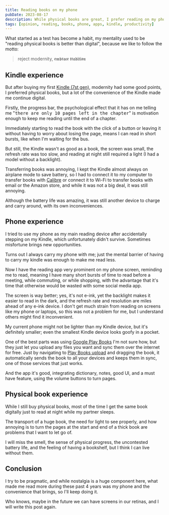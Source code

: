 ```yaml
---
title: Reading books on my phone
pubDate: 2023-08-17
description: While physical books are great, I prefer reading on my phone
tags: [opinion, reading, books, phone, apps, kindle, productivity]
---
```


What started as a test has become a habit, my mentality used to be "reading physical books is better than digital", because we like to follow the motto:

> reject modernity, 𝖊𝖒𝖇𝖗𝖆𝖈𝖊 𝖙𝖗𝖆𝖉𝖎𝖙𝖎𝖔𝖓

## Kindle experience

But after buying my first [Kindle (7st gen)](https://www.amazon.com/Kindle-Paperwhite-reader-Previous-Generation/dp/B00QJE3MGU), modernity had some good points, I preferred physical books, but a lot of the convenience of the Kindle made me continue digital.

Firstly, the progress bar, the psychological effect that it has on me telling me "<tt>there are only 10 pages left in the chapter</tt>" is motivation enough to keep me reading until the end of a chapter.

Immediately starting to read the book with the click of a button or leaving it without having to worry about losing the page, means I can read in short bursts, like when I'm waiting for the bus.

But still, the Kindle wasn't as good as a book, the screen was small, the refresh rate was too slow, and reading at night still required a light (I had a model without a backlight).

Transferring books was annoying, I kept the Kindle almost always on airplane mode to save battery, so I had to connect it to my computer to transfer books with [Calibre](https://calibre-ebook.com/) or connect it to Wi-Fi to transfer books with email or the Amazon store, and while it was not a big deal, it was still annoying.

Although the battery life was amazing, it was still another device to charge and carry around, with its own inconveniences.

## Phone experience

I tried to use my phone as my main reading device after accidentally stepping on my Kindle, which unfortunately didn't survive. Sometimes misfortune brings new opportunities.

Turns out I always carry my phone with me; just the mental barrier of having to carry my kindle was enough to make me read less. 

Now I have the reading app very prominent on my phone screen, reminding me to read, meaning I have many short bursts of time to read before a meeting, while commuting, or while shopping, with the advantage that it's time that otherwise would be wasted with some social media app.

The screen is way better; yes, it's not e-ink, yet the backlight makes it easier to read in the dark, and the refresh rate and resolution are miles ahead of any e-ink device. I don't get much strain from reading on screens like my phone or laptops, so this was not a problem for me, but I understand others might find it inconvenient.

My current phone might not be lighter than my Kindle device, but it's definitely smaller; even the smallest Kindle device looks goofy in a pocket.

One of the best parts was using [Google Play Books](https://play.google.com/store/books?hl=en&gl=US) I'm not sure how, but they just let you upload any files you want and sync them over the internet for free. Just by navigating to [Play Books upload](https://play.google.com/books/uploads) and dragging the book, it automatically sends the book to all your devices and keeps them in sync, one of those services that just works.

And the app it's good, integrating dictionary, notes, good UI, and a must have feature, using the volume buttons to turn pages.

## Physical book experience

While I still buy physical books, most of the time I get the same book digitally just to read at night while my partner sleeps.

The transport of a huge book, the need for light to see properly, and how annoying is to turn the pages at the start and end of a thick book are problems that I want to let go of.

I will miss the smell, the sense of physical progress, the uncontested battery life, and the feeling of having a bookshelf, but I think I can live without them.

## Conclusion

I try to be pragmatic, and while nostalgia is a huge component here, what made me read more during these past 4 years was my phone and the convenience that brings, so I'll keep doing it.

Who knows, maybe in the future we can have screens in our retinas, and I will write this post again.
